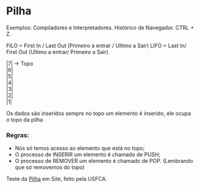 # Pilha

Exemplos:
Compiladores e Interpretadores.
Histórico de Navegador.
CTRL + Z.

FILO = First In / Last Out (Primeiro a entrar / Ultimo a Sair)
LIFO = Last In/ First Out (Ultimo a entrar/ Primeiro a Sair)

\|7| -> Topo\
|6|\
|5|\
|4|\
|3|\
|2|\
|1|

Os dados são inseridos sempre no topo
um elemento é inserido, ele ocupa o topo da pilha

### Regras:
- Nós só temos acesso ao elemento que está no topo;
- O processo de INSERIR um elemento é chamado de PUSH;
- O processo de REMOVER um elemento é chamado de POP. (Lembrando que só removemos do topo)

Teste da [Pilha](https://www.cs.usfca.edu/~galles/visualization/StackArray.html) em Site, feito pela USFCA.

